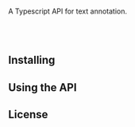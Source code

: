 <p align="center">
  <br/>
  <br/><br/>
</p>

A Typescript API for text annotation. 

<br/>
<br/>

## Installing

## Using the API

## License

